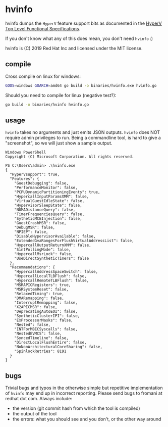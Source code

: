 # hvinfo

hvinfo dumps the `HyperV` feature support bits as documented in the [HyperV Top Level Functional Specifications](https://github.com/MicrosoftDocs/Virtualization-Documentation/blob/live/tlfs/Hypervisor%20Top%20Level%20Functional%20Specification%20v5.0C.pdf).

If you don't know what any of this does mean, you don't need `hvinfo` :)

hvinfo is (C) 2019 Red Hat Inc and licensed under the MIT license.

## compile

Cross compile on linux for windows:
```bash
GOOS=windows GOARCH=amd64 go build -o binaries/hvinfo.exe hvinfo.go
```

Should you need to compile for linux (negative test?):
```bash
go build -o binaries/hvinfo hvinfo.go
```

## usage

`hvinfo` takes no arguments and just emits JSON outputs.
`hvinfo` does NOT require admin privileges to run.
Being a commandline tool, is hard to give a "screenshot", so we will just show a sample output.

```
Windows PowerShell
Copyright (C) Microsoft Corporation. All rights reserved.

PS C:\Users\admin> .\hvinfo.exe
{
  "HyperVsupport": true,
  "Features": {
    "GuestDebugging": false,
    "PerformanceMonitor": false,
    "PCPUDynamicPartitioningEvents": true,
    "HypercallInputParamsXMM": false,
    "VirtualGuestIdleState": false,
    "HypervisorSleepState": false,
    "NUMADistanceQuery": false,
    "TimerFrequenciesQuery": false,
    "SytheticMCEInjection": false,
    "GuestCrashMSR": false,
    "DebugMSR": false,
    "NPIEP": false,
    "DisableHypervisorAvailable": false,
    "ExtendedGvaRangesForFlushVirtualAddressList": false,
    "HypercallOutputReturnXMM": false,
    "SintPollingMode": false,
    "HypercallMsrLock": false,
    "UseDirectSyntheticTimers": false
  },
  "Recommendations": {
    "HypercallAddressSpaceSwitch": false,
    "HypercallLocalTLBFlush": false,
    "HypercallRemoteTLBFlush": false,
    "MSRAPICRegisters": true,
    "MSRSystemReset": false,
    "RelaxedTiming": true,
    "DMARemapping": false,
    "InterruptRemapping": false,
    "X2APICMSR": false,
    "DeprecatingAutoEOI": false,
    "SyntheticClusterIPI": false,
    "ExProcessorMasks": false,
    "Nested": false,
    "INTForMBECSyscalls": false,
    "NestedEVMCS": false,
    "SyncedTimeline": false,
    "DirectLocalFlushEntire": false,
    "NoNonArchitecturalCoreSharing": false,
    "SpinlockRetries": 8191
  }
}
```

## bugs

Trivial bugs and typos in the otherwise simple but repetitive implementation of `hvinfo` may end up in incorrect reporting.
Please send bugs to fromani at redhat dot com.
Always include:
- the version (git commit hash from which the tool is compiled)
- the output of the tool
- the errors: what you should see and you don't, or the other way around
